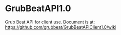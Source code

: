 GrubBeatAPI1.0
==============

Grub Beat API for client use. 
Document is at: https://github.com/grubbeat/GrubBeatAPIClient1.0/wiki

